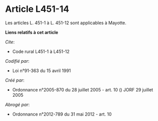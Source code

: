 # Article L451-14

Les articles L. 451-1 à L. 451-12 sont applicables à Mayotte.

**Liens relatifs à cet article**

_Cite_:

  - Code rural L451-1 à L451-12

_Codifié par_:

  - Loi n°91-363 du 15 avril 1991

_Créé par_:

  - Ordonnance n°2005-870 du 28 juillet 2005 - art. 10 () JORF 29 juillet 2005

_Abrogé par_:

  - Ordonnance n°2012-789 du 31 mai 2012 - art. 10
